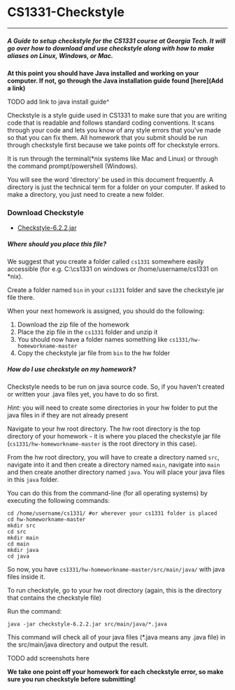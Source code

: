 # CS1331-Checkstyle
---
##### A Guide to setup checkstyle for the CS1331 course at Georgia Tech. It will go over how to download and use checkstyle along with how to make aliases on Linux, Windows, or Mac.

**At this point you should have Java installed and working on your computer. If not, go through the Java installation guide found [here](Add a link)**

TODO add link to java install guide^

Checkstyle is a style guide used in CS1331 to make sure that you are writing code that is readable and follows standard coding conventions. It scans through your code and lets you know of any style errors that you've made so that you can fix them. All homework that you submit should be run through checkstyle first because we take points off for checkstyle errors.

It is run through the terminal(*nix systems like Mac and Linux) or through the command prompt/powershell (Windows).

You will see the word 'directory' be used in this document frequently. A directory is just the technical term for a folder on your computer. If asked to make a directory, you just need to create a new folder.

### Download Checkstyle

  - [Checkstyle-6.2.2.jar](http://cs1331.org/resources/checkstyle-6.2.2.jar)

##### Where should you place this file?

We suggest that you create a folder called `cs1331` somewhere easily accessible (for e.g. C:\cs1331 on windows or /home/username/cs1331 on *nix).

Create a folder named `bin` in your `cs1331` folder and save the checkstyle jar file there.

When your next homework is assigned, you should do the following:

1. Download the zip file of the homework
2. Place the zip file in the `cs1331` folder and unzip it
3. You should now have a folder names something like `cs1331/hw-homeworkname-master`
4. Copy the checkstyle jar file from `bin` to the hw folder

##### How do I use checkstyle on my homework?

Checkstyle needs to be run on java source code. So, if you haven't created or written your .java files yet, you have to do so first.

*Hint:* you will need to create some directories in your hw folder to put the java files in if they are not already present

Navigate to your hw root directory. The hw root directory is the top directory of your homework - it is where you placed the checkstyle jar file (`cs1331/hw-homeworkname-master` is the root directory in this case).

From the hw root directory, you will have to create a directory named `src`, navigate into it and then create a directory named `main`, navigate into `main` and then create another directory named `java`. You will place your java files in this `java` folder.

You can do this from the command-line (for all operating systems) by executing the following commands:

```Batchfile
cd /home/username/cs1331/ #or wherever your cs1331 folder is placed
cd hw-homeworkname-master
mkdir src
cd src
mkdir main
cd main
mkdir java
cd java
```

So now, you have `cs1331/hw-homeworkname-master/src/main/java/` with java files inside it.

To run checkstyle, go to your hw root directory (again, this is the directory that contains the checkstyle file)

Run the command:

```Batchfile
java -jar checkstyle-6.2.2.jar src/main/java/*.java
```

This command will check all of your java files (*.java means any .java file) in the src/main/java directory and output the result.

TODO add screenshots here

**We take one point off your homework for each checkstyle error, so make sure you run checkstyle before submitting!**
